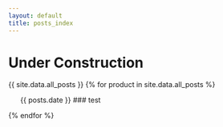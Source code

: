 ```yaml
---
layout: default
title: posts_index
---
```


# Under Construction
  {{ site.data.all_posts }}
  {% for product in site.data.all_posts %}
  <ul>
  {{ posts.date }}
   ### test
   </ul>
  {% endfor %}


 
